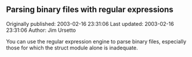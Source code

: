 ## Parsing binary files with regular expressions

Originally published: 2003-02-16 23:31:06
Last updated: 2003-02-16 23:31:06
Author: Jim Ursetto

You can use the regular expression engine to parse binary files, especially those for which the struct module alone is inadequate.